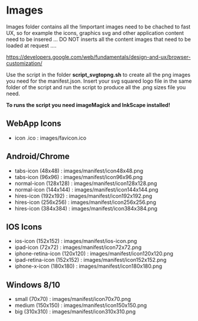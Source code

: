 Images
======

Images folder contains all the !important images need to be chached to fast UX, so for example 
the icons, graphics svg and other application content need to be insered ... DO NOT inserts all 
the content images that need to be loaded at request ....  

https://developers.google.com/web/fundamentals/design-and-ux/browser-customization/

Use the script in the folder **script_svgtopng.sh** to create all the png images you need 
for the manifest.json. Insert your svg squared logo file in the same folder of the script 
and run the script to produce all the .png sizes file you need. 

**To runs the script you need imageMagick and InkScape installed!**

## WebApp Icons 
+ icon .ico           : images/favicon.ico

## Android/Chrome
+ tabs-icon (48x48)     : images/manifest/icon48x48.png
+ tabs-icon (96x96)     : images/manifest/icon96x96.png
+ normal-icon (128x128) : images/manifest/icon128x128.png
+ normal-icon (144x144) : images/manifest/icon144x144.png
+ hires-icon (192x192)  : images/manifest/icon192x192.png
+ hires-icon (256x256)  : images/manifest/icon256x256.png
+ hires-icon (384x384)  : images/manifest/icon384x384.png

## IOS Icons 
+ ios-icon (152x152)  : images/manifest/ios-icon.png
+ ipad-icon (72x72)   : images/manifest/icon72x72.png
+ iphone-retina-icon (120x120)  : images/manifest/icon120x120.png
+ ipad-retina-icon (152x152)    : images/manifest/icon152x152.png
+ iphone-x-icon (180x180)       : images/manifest/icon180x180.png

## Windows 8/10
+ small (70x70)     : images/manifest/icon70x70.png
+ medium (150x150)  : images/manifest/icon150x150.png
+ big (310x310)     : images/manifest/icon310x310.png
